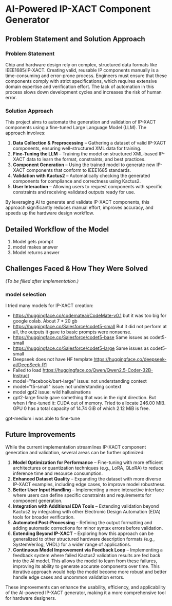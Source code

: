 # AI-Powered IP-XACT Component Generator

## Problem Statement and Solution Approach

### Problem Statement
Chip and hardware design rely on complex, structured data formats like IEEE1685/IP-XACT. Creating valid, reusable IP components manually is a time-consuming and error-prone process. Engineers must ensure that these components comply with strict specifications, which requires extensive domain expertise and verification effort. The lack of automation in this process slows down development cycles and increases the risk of human error.

### Solution Approach
This project aims to automate the generation and validation of IP-XACT components using a fine-tuned Large Language Model (LLM). The approach involves:
1. **Data Collection & Preprocessing** – Gathering a dataset of valid IP-XACT components, ensuring well-structured XML data for training.
2. **Fine-Tuning the LLM** – Training the model on structured XML-based IP-XACT data to learn the format, constraints, and best practices.
3. **Component Generation** – Using the trained model to generate new IP-XACT components that conform to IEEE1685 standards.
4. **Validation with Kactus2** – Automatically checking the generated components for compliance and correctness using Kactus2.
5. **User Interaction** – Allowing users to request components with specific constraints and receiving validated outputs ready for use.

By leveraging AI to generate and validate IP-XACT components, this approach significantly reduces manual effort, improves accuracy, and speeds up the hardware design workflow.

## Detailed Workflow of the Model

1. Model gets prompt
2. model makes answer
3. Model returns answer

## Challenges Faced & How They Were Solved

*(To be filled after implementation.)*

### model selection
I tried many models for IP-XACT creation:
* https://huggingface.co/codemateai/CodeMate-v0.1 but it was too big for google colab. About 7 * 20 gb 
* https://huggingface.co/Salesforce/codet5-small But it did not perform at all, the outputs it gave to basic prompts were nonsense.
* https://huggingface.co/Salesforce/codet5-base Same issues as codet5-small
* https://huggingface.co/Salesforce/codet5-large Same issues as codet5-small
* Deepseek does not have HF template https://huggingface.co/deepseek-ai/DeepSeek-R1
* Failed to load https://huggingface.co/Qwen/Qwen2.5-Coder-32B-Instruct
* model="facebook/bart-large" issue: not understanding context
* model="t5-small" issue: not understanding context
* model gpt2 issue: wild hallusinations
* gpt2-large finaly gave something that was in the right direction. But when i fine-tuned it: CUDA out of memory. Tried to allocate 246.00 MiB. GPU 0 has a total capacity of 14.74 GiB of which 2.12 MiB is free.

gpt-medium i was able to fine-tune

## Future Improvements

While the current implementation streamlines IP-XACT component generation and validation, several areas can be further optimized:

1. **Model Optimization for Performance** – Fine-tuning with more efficient architectures or quantization techniques (e.g., LoRA, QLoRA) to reduce inference time and resource consumption.
2. **Enhanced Dataset Quality** – Expanding the dataset with more diverse IP-XACT examples, including edge cases, to improve model robustness.
3. **Better User Input Handling** – Implementing a more interactive interface where users can define specific constraints and requirements for component generation.
4. **Integration with Additional EDA Tools** – Extending validation beyond Kactus2 by integrating with other Electronic Design Automation (EDA) tools for broader verification.
5. **Automated Post-Processing** – Refining the output formatting and adding automatic corrections for minor syntax errors before validation.
6. **Extending Beyond IP-XACT** – Exploring how this approach can be generalized to other structured hardware description formats (e.g., SystemVerilog, VHDL) for a wider range of applications.
7. **Continuous Model Improvement via Feedback Loop** – Implementing a feedback system where failed Kactus2 validation results are fed back into the AI model. This allows the model to learn from these failures, improving its ability to generate accurate components over time. This iterative approach would help the model become more robust and better handle edge cases and uncommon validation errors.

These improvements can enhance the usability, efficiency, and applicability of the AI-powered IP-XACT generator, making it a more comprehensive tool for hardware designers.

